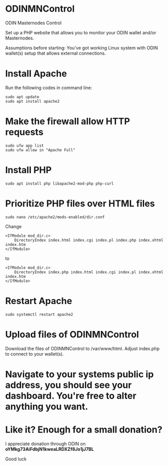 # ODINMNControl
ODIN Masternodes Control

Set up a PHP website that allows you to monitor your ODIN wallet and/or Masternodes.

Assumptions before starting: You've got working Linux system with ODIN wallet(s) setup that allows external connections.

 # Install Apache
 Run the following codes in command line:
 ```
 sudo apt update
 sudo apt install apache2
 ```
 # Make the firewall allow HTTP requests
 ```
 sudo ufw app list
 sudo ufw allow in "Apache Full"
 ```
 
 # Install PHP
 ```
 sudo apt install php libapache2-mod-php php-curl
 ```
 
  # Prioritize PHP files over HTML files
  ```
  sudo nano /etc/apache2/mods-enabled/dir.conf
  ```
  
  Change
  
  ```
  <IfModule mod_dir.c>
      DirectoryIndex index.html index.cgi index.pl index.php index.xhtml index.htm
  </IfModule>
  ```
  
  to
  
  ```
  <IfModule mod_dir.c>
      DirectoryIndex index.php index.html index.cgi index.pl index.xhtml index.htm
  </IfModule>
  ```
  
  # Restart Apache
  ```
  sudo systemctl restart apache2
  ```
  
  # Upload files of ODINMNControl
  Download the files of ODINMNControl to /var/www/html. 
  Adjust index.php to connect to your wallet(s).
  
  # Navigate to your systems public ip address, you should see your dashboard. You're free to alter anything you want.
  
  
  # Like it? Enough for a small donation?
  I appreciate donation through ODIN on **oYMkg73AiFdbjN1kweaLRDXZf8Jo1jJ7BL**
  
  Good luck
  
